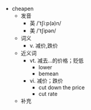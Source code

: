 - cheapen
  - 发音
    - 英 /'tʃiːp(ə)n/
    - 美 /'tʃipən/
  - 词义
    - v. 减价,跌价
  - 近义词
    - vt. 减去…的价格；贬低
      - lower
      - bemean
    - vi. 减价；跌价
      - cut down the price
      - cut rate
  - 补充